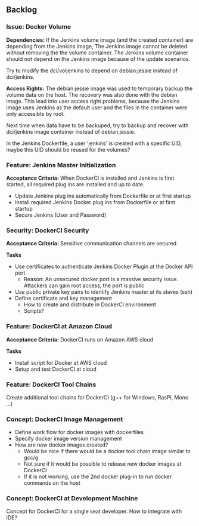 ##  Backlog

###  Issue: Docker Volume
**Dependencies:**
If the Jenkins volume image (and the created container) are depending from the Jenkins image,
The Jenkins image cannot be deleted without removing the the volume container.
The Jenkins volume container should not depend on the Jenkins image because of the update scenarios.

Try to modify the dci/voljenkins to depend on debian:jessie instead of dci/jenkins. 

**Access Rights:**
The debian:jessie image was used to temporary backup the volume data on the host.
The recovery was also done with the debian image.
This lead into user access right problems, because the Jenkins image uses Jenkins as the default user
and the files in the container were only accessible by root.

Next time when data have to be backuped, try to backup and recover with dci/jenkins image container
instead of debian:jessie.

In the Jenkins Dockerfile, a user 'jenkins' is created with a specific UID,
maybe this UID should be reused for the volumes?

### Feature: Jenkins Master Initialization
**Acceptance Criteria:**
When DockerCI is installed and Jenkins is first started,
all required plug ins are installed and up to date.

- Update Jenkins plug ins automatically from Dockerfile or at first startup
- Install required Jenkins Docker plug ins from Dockerfile or at first startup
- Secure Jenkins (User and Password)

### Security: DockerCI Security
**Acceptance Criteria:**
Sensitive communication channels are secured

**Tasks**

- Use certificates to authenticate Jenkins Docker Plugin at the Docker API port
    * Reason: An unsecured docker port is a massive security issue.
  Attackers can gain root access, the port is public
- Use public private key pairs to identify Jenkins master at its slaves (ssh)
- Define certificate and key management
    * How to create and distribute in DockerCI environment
    * Scripts?

### Feature: DockerCI at Amazon Cloud
**Acceptance Criteria:**
DockerCI runs on Amazon AWS cloud

**Tasks**

- Install script for Docker at AWS cloud
- Setup and test DockerCI at cloud

### Feature: DockerCI Tool Chains
Create additional tool chains for DockerCI (g++ for Windows, RasPi, Mono ...)

### Concept: DockerCI Image Management
- Define work flow for docker images with dockerfiles
- Specify docker image version management
- How are new docker images created?
    * Would be nice if there would be a docker tool chain image similar to gcc/g
    * Not sure if it would be possible to release new docker images at DockerCI
    * If it is not working, use the 2nd docker plug-in to run docker commands on the host

### Concept: DockerCI at Development Machine
Concept for DockerCI for a single seat developer. How to integrate with IDE?
